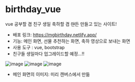 # birthday_vue
vue 공부할 겸 친구 생일 축하할 겸 ~~만든~~ 만들고 있는 사이트!

- 배포 링크: https://mgbirthday.netlify.app/ 
- 기능: 메인 화면, 선물 추천하는 화면, 축하 영상으로 보내는 화면
- 사용 도구 : vue, bootstrap
- 친구들 생일마다 업그레이드할 예정...!!

![image](https://user-images.githubusercontent.com/68271159/167277080-6a6cb608-31b6-443f-9f5f-c8a1b2f34f46.png)
![image](https://user-images.githubusercontent.com/68271159/167277071-5ab47600-784e-456d-8e7d-9bab657c1157.png)
![image](https://user-images.githubusercontent.com/68271159/167277115-a362eb89-d6da-4f39-a24d-80e226a2bef9.png)


- 메인 화면의 이미지: 미리 캔버스에서 만듦
